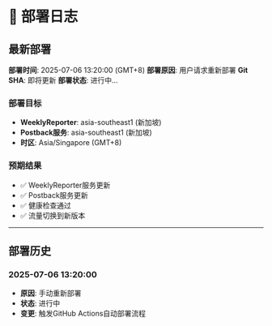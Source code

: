 # 🚀 部署日志

## 最新部署

**部署时间**: 2025-07-06 13:20:00 (GMT+8)
**部署原因**: 用户请求重新部署
**Git SHA**: 即将更新
**部署状态**: 进行中...

### 部署目标
- **WeeklyReporter**: asia-southeast1 (新加坡)
- **Postback服务**: asia-southeast1 (新加坡)
- **时区**: Asia/Singapore (GMT+8)

### 预期结果
- ✅ WeeklyReporter服务更新
- ✅ Postback服务更新  
- ✅ 健康检查通过
- ✅ 流量切换到新版本

---

## 部署历史

### 2025-07-06 13:20:00
- **原因**: 手动重新部署
- **状态**: 进行中
- **变更**: 触发GitHub Actions自动部署流程 